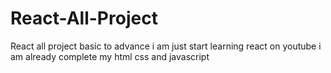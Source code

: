 # React-All-Project
React all project basic to advance
i am just start learning react on youtube 
i am already complete my html css and javascript



